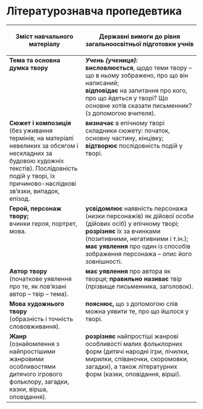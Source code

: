 # Літературознавча пропедевтика

<table>
<thead>
  <tr>
    <th width="40%" align="center"><p>Зміст навчального матеріалу</p></td>
    <th width="60%" align="center"><p>Державні вимоги до рівня загальноосвітньої підготовки учнів</p></td>
  </tr>
</thead>
<tbody>
  <tr>
    <td width="40%" style="vertical-align:top !important;">
<b>Тема та основна думка твору</b><br></td>
    <td width="60%" style="vertical-align:top !important;">
<i><b>Учень (учениця):</b></i><br>
<b>висловлюється</b>, щодо теми твору – що в ньому зображено, про що він написаний;<br>
<b>відповідає</b> на запитання про кого, про що йдеться у творі? Що основне хотів сказати письменник? (з допомогою вчителя).<br></td>
  </tr>
  <tr>
    <td width="40%" style="vertical-align:top !important;">
<b>Сюжет і композиція</b> <br>
(без уживання термінів; на матеріалі невеликих за обсягом і нескладних за будовою художніх текстів). Послідовність подій у творі, їх причиново-наслідкові зв’язки, випадок, епізод. <br></td>
    <td width="60%" style="vertical-align:top !important;">
<b>визначає</b> в епічному творі складники сюжету: початок, основну частину, кінцівку;<br>
<b>відтворює</b> послідовність подій у творі.<br></td>
  </tr>
  <tr>
    <td width="40%" style="vertical-align:top !important;">
<b>Герой, персонаж твору;</b><br> 
вчинки героя, портрет, мова.<br></td>
    <td width="60%" style="vertical-align:top !important;">
<b>усвідомлює</b> наявність персонажа (низки персонажів) як дійової особи (дійових осіб) у епічному творі; <b>розрізняє</b> їх за вчинками (позитивними, негативними і т.ін.);<br>
<b>має уявлення</b> про один із способів зображення персонажа – опис його зовнішності.<br></td>
  </tr>
  <tr>
    <td width="40%" style="vertical-align:top !important;">
<b>Автор твору</b> <br> 
(початкове уявлення про те, як пов’язані автор – твір – тема).<br></td>
    <td width="60%" style="vertical-align:top !important;">
<b>має уявлення</b> про автора як творця; <b>правильно називає</b> твір (прізвище письменника, заголовок).<br></td>
  </tr>
  <tr>
    <td width="40%" style="vertical-align:top !important;">
<b>Мова художнього твору</b> <br> 
(образність і точність слововживання).<br></td>
    <td width="60%" style="vertical-align:top !important;">
<b>пояснює,</b> що з допомогою слів можна уявити те, про що йшлося у творі.<br></td>
  </tr>
  <tr>
    <td width="40%" style="vertical-align:top !important;">
<b>Жанр</b><br> 
(ознайомлення з найпростішими жанровими особливостями дитячого ігрового фольклору, загадки, казки, вірша, оповідання).<br></td>
    <td width="60%" style="vertical-align:top !important;">
<b>розрізняє</b> найпростіші жанрові особливості малих фольклорних форм (дитячі народні ігри, лічилки, мирилки, співаночки, скоромовки, загадки), а також літературних форм (казки, оповідання, вірші).<br></td>
  </tr>
</tbody>
</table>
